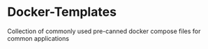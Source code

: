 # Docker-Templates
Collection of commonly used pre-canned docker compose files for common applications

